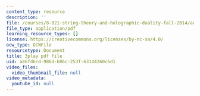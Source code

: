 ```yaml
---
content_type: resource
description: ''
file: /courses/8-821-string-theory-and-holographic-duality-fall-2014/ae6fd6cd986db06c253f63144260c6d1_k6HCdJ9lKho.pdf
file_type: application/pdf
learning_resource_types: []
license: https://creativecommons.org/licenses/by-nc-sa/4.0/
ocw_type: OCWFile
resourcetype: Document
title: 3play pdf file
uid: ae6fd6cd-986d-b06c-253f-63144260c6d1
video_files:
  video_thumbnail_file: null
video_metadata:
  youtube_id: null
---
```

